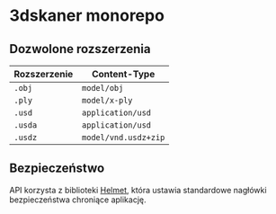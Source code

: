 # 3dskaner monorepo

## Dozwolone rozszerzenia

| Rozszerzenie | Content-Type |
|--------------|--------------|
| `.obj` | `model/obj` |
| `.ply` | `model/x-ply` |
| `.usd` | `application/usd` |
| `.usda` | `application/usd` |
| `.usdz` | `model/vnd.usdz+zip` |

## Bezpieczeństwo

API korzysta z biblioteki [Helmet](https://helmetjs.github.io/),
która ustawia standardowe nagłówki bezpieczeństwa chroniące aplikację.

